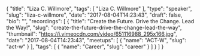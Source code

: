 {
  "title": "Liza C. Willmore",
  "tags": [
    "Liza C. Willmore"
  ],
  "type": "speaker",
  "slug": "liza-c-willmore",
  "date": "2017-08-04T14:23:43",
  "draft": false,
  "bio": "",
  "recordings": [
    {
      "title": "Create the Future. Drive the Change. Lead the Way!",
      "slug": "create-the-future-drive-the-change-lead-the-way",
      "thumbnail": "https://i.vimeocdn.com/video/651116988_295x166.jpg",
      "date": "2017-08-04T14:23:43",
      "meetups": [
        {
          "name": "ACT-W",
          "slug": "act-w"
        }
      ],
      "tags": [
        {
          "name": "Career",
          "slug": "career"
        }
      ]
    }
  ]
}